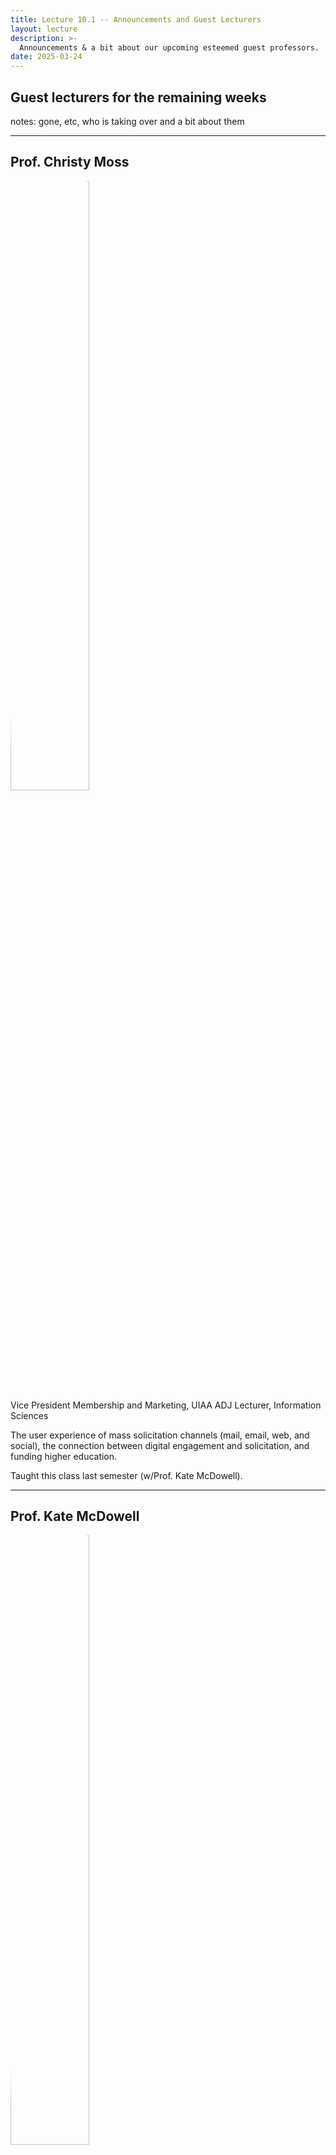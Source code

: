 ```yaml
---
title: Lecture 10.1 -- Announcements and Guest Lecturers
layout: lecture
description: >-
  Announcements & a bit about our upcoming esteemed guest professors.
date: 2025-03-24
---
```


## Guest lecturers for the remaining weeks

notes:
gone, etc, who is taking over and a bit about them

---

<style>
  img {
  border-radius: 50%;
}
</style>

## Prof. Christy Moss

<div class="left">
  <img src="https://ischool.illinois.edu/sites/default/files/styles/large_square/public/images/Christy-Moss.jpg?itok=RUe6qVQi" width="50%">
</div>

<div float="right" text-align='left'>
Vice President Membership and Marketing, UIAA ADJ Lecturer, Information Sciences

The user experience of mass solicitation channels (mail, email, web, and social), the connection between digital engagement and solicitation, and funding higher education.

Taught this class last semester (w/Prof. Kate McDowell).
</div>

---

## Prof. Kate McDowell

<div class="left">
  <img src="https://ischool.illinois.edu/sites/default/files/styles/large_square/public/images/Kate-McDowell-2022.jpg?itok=TXrBm7pC" width="50%">

[https://www.katemcdowell.com/](https://www.katemcdowell.com/)
</div>

<div float="right" text-align='left'>
Professor, School of Information Sciences (PhD, Library and Information Science, University of Illinois Urbana-Champaign)


Dr. Kate McDowell co-developed the initial Data Storytelling course.  Her work is cited in fields as varied as health information, AI, social networks, cultural heritage informatics, safety evaluation, misinformation studies, knowledge management, and more.  PI of the [Data Storytelling Toolkit for Librarians](https://xhu15.web.illinois.edu/).

</div>

---

## Schedule of Guest Lecturer Dates

